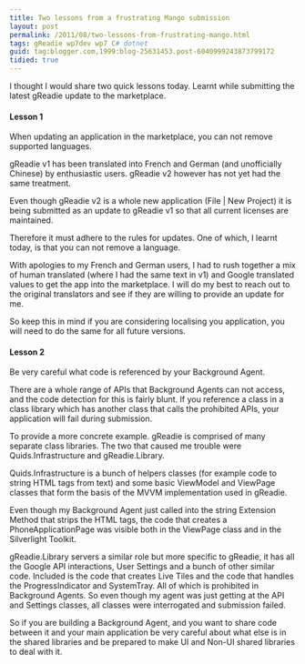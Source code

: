 ```yaml
---
title: Two lessons from a frustrating Mango submission
layout: post
permalink: /2011/08/two-lessons-from-frustrating-mango.html
tags: gReadie wp7dev wp7 C# dotnet
guid: tag:blogger.com,1999:blog-25631453.post-6040999243873799172
tidied: true
---
```



I thought I would share two quick lessons today. Learnt while submitting the latest gReadie update to the marketplace.  

<!-- more -->

#### Lesson 1
  
When updating an application in the marketplace, you can not remove supported languages.   
  
gReadie v1 has been translated into French and German (and unofficially Chinese) by enthusiastic users. gReadie v2 however has not yet had the same treatment.  
  
Even though gReadie v2 is a whole new application (File | New Project) it is being submitted as an update to gReadie v1 so that all current licenses are maintained.  
  
Therefore it must adhere to the rules for updates. One of which, I learnt today, is that you can not remove a language.  
  
With apologies to my French and German users, I had to rush together a mix of human translated (where I had the same text in v1) and Google translated values to get the app into the marketplace. I will do my best to reach out to the original translators and see if they are willing to provide an update for me.  
  
So keep this in mind if you are considering localising you application, you will need to do the same for all future versions.  
  
#### Lesson 2
  
Be very careful what code is referenced by your Background Agent.  
  
There are a whole range of APIs that Background Agents can not access, and the code detection for this is fairly blunt. If you reference a class in a class library which has another class that calls the prohibited APIs, your application will fail during submission.  
  
To provide a more concrete example. gReadie is comprised of many separate class libraries. The two that caused me trouble were Quids.Infrastructure and gReadie.Library.  
  
Quids.Infrastructure is a bunch of helpers classes (for example code to string HTML tags from text) and some basic ViewModel and ViewPage classes that form the basis of the MVVM implementation used in gReadie.  
  
Even though my Background Agent just called into the string Extension Method that strips the HTML tags, the code that creates a PhoneApplicationPage was visible both in the ViewPage class and in the Silverlight Toolkit.  
  
gReadie.Library servers a similar role but more specific to gReadie, it has all the Google API interactions, User Settings and a bunch of other similar code. Included is the code that creates Live Tiles and the code that handles the ProgressIndicator and SystemTray. All of which is prohibited in Background Agents. So even though my agent was just getting at the API and Settings classes, all classes were interrogated and submission failed.  
  
So if you are building a Background Agent, and you want to share code between it and your main application be very careful about what else is in the shared libraries and be prepared to make UI and Non-UI shared libraries to deal with it.  
  
